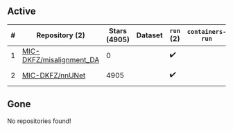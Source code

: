 ## Active
| # | Repository (2) | Stars (4905) | Dataset | `run` (2) | `containers-run` | Last Modified |
| --- | --- | --- | --- | --- | --- | --- |
| 1 | [MIC-DKFZ/misalignment_DA](https://github.com/MIC-DKFZ/misalignment_DA) | 0 |  | :heavy_check_mark: |  | 2024-03-01 10:16:52+00:00 |
| 2 | [MIC-DKFZ/nnUNet](https://github.com/MIC-DKFZ/nnUNet) | 4905 |  | :heavy_check_mark: |  | 2024-04-01 15:17:19+00:00 |

## Gone
No repositories found!
